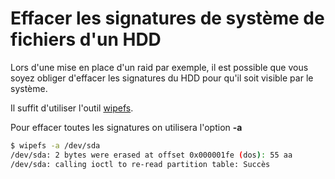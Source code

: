 Effacer les signatures de système de fichiers d'un HDD
===

Lors d'une mise en place d'un raid par exemple, il est possible que vous soyez obliger d'effacer les signatures du HDD pour qu'il soit visible par le système.

Il suffit d'utiliser l'outil [wipefs](https://man.developpez.com/man8/wipefs/).

Pour effacer toutes les signatures on utilisera l'option **-a**

```bash
$ wipefs -a /dev/sda
/dev/sda: 2 bytes were erased at offset 0x000001fe (dos): 55 aa
/dev/sda: calling ioctl to re-read partition table: Succès
```